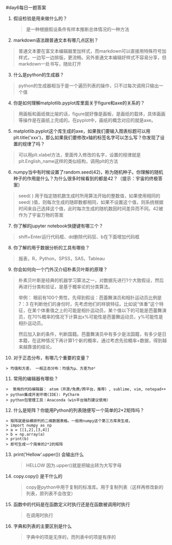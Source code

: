 #day6每日一题答案

1. 假设检验是用来做什么的？

   > 是一种根据假设条件有样本推断总体情况的一种方法

2.  markdown语法跟普通文本有哪几点区别？

   > 普通文本要在富文本编辑器里加样式，而markdown可以直接用特殊符号加样式，一边写一边排版，更流畅。另外普通文本编辑好样式不容易分享，但markdown一处书写，随处打开

3.  什么是python的生成器？

   > python的生成器相当于是一个遍历列表的操作，只不过每次调用只输出一个值

4.  你是如何理解matplotlib.pyplot库里面关于figure和axe的关系的？

   > 用画板和画纸做比喻的话，figure就好像是画板，是画纸的载体，具体画画等操作是在画纸上完成的。在pyplot中，画纸的概念对应的就是axe。

5.  matplotlib.pyplot这个库生成的axe，如果我们要输入图表标题可以用plt.title('xxx')，那么如果我们要修改x轴的标签名字可以怎么写？你发现了设置的规律了吗？

   > 可以用plt.xlabel方法，里面传入修改的名字，设置的规律就是plt.English_name这样的类似结构，调用plt的方法 

6.  numpy当中有时候设置了random.seed(42)，称为随机种子。你理解的随机种子的作用是什么？为什么很多时候看到的都是42？（提示：宇宙的终极答案）

   >  seed( ) 用于指定随机数生成时所用算法开始的整数值，如果使用相同的seed( )值，则每次生成的随即数都相同，如果不设置这个值，则系统根据时间来自己选择这个值，此时每次生成的随机数因时间差异而不同。42被作为了宇宙万物的答案

7.  你了解的jupyter notebook快捷键有哪三个？

   >  shift+Enter运行代码框、dd删除代码狂、b在下面增加代码框

8.  你了解的用于数据分析的工具有哪些？

   >  报表，R，Python，SPSS，SAS，Tableau

9.  你会如何向一个门外汉介绍朴素贝叶斯的原理？

   > 朴素贝叶斯是经典的机器学习算法之一，对数据先进行1个大致假设，然后再进行分类和验证，是基于概率论的分类算法。
   >
   > 举例：
   > 眼前有100个男性，先得到假设：芭蕾舞演员和相扑运动员比例是7：3
   > 在判断他们的身份时，先考虑他们的样貌特征。比如说“体重”这个特征，在某个体重值之上的可能是相扑运动员，某个值以下的可能是芭蕾舞演员，在70%概率的情况下计算出x%可能性是芭蕾舞运动员，y%可能性是相扑运动员。
   >
   > 然后加入新的条件，判断国籍。芭蕾舞演员中有多少是法国籍，有多少是日本籍，在这种情况下再计算1个新的概率，通过考虑先验概率+数据，得到越来越靠谱的结论。

10.  对于正态分布，有哪几个重要的变量？

    > 均值和方差， 一般正态分布：均值为μ、方差为σ²

11.  常用的编辑器有哪些？

    >  常用的代码编辑器： atom（开源/免费/跨平台，推荐）, sublime, vim, notepad++
    > python集成开发环境(IDE): PyCharm
    > python包管理工具：Anaconda（win平台强烈建议使用）

12.  什么是矩阵？你能用Python的列表随便写一个简单的2*2矩阵吗？

    > 矩阵就是纵横排列的二维数据表格。一般用numpy这个第三方库来生成，
    > import numpy as np
    > a = [[1,2],[3,4]]
    > b = np.array(a) 
    > print(b)
    > 即可生成一个简单的2*2的矩阵

13. print('Hellow'.upper()) 会输出什么

    > HELLOW 因为.upper()就是把输出转为大写字母

14. copy.copy() 是干什么的

    > copy是python中用于复制的标准库。用于复制列表（这样再修改新的列表，原列表不会改变）

15. 函数中的代码是在函数定义时执行还是在函数被调用时执行

    > 在调用时执行

16. 字典和列表的主要区别是什么

    > 字典中的项是无序的，而列表中的项是有序的